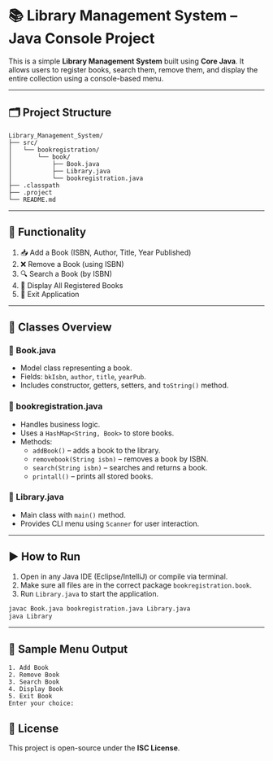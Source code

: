 # 📚 Library Management System – Java Console Project

This is a simple **Library Management System** built using **Core Java**. It allows users to register books, search them, remove them, and display the entire collection using a console-based menu.

---

## 🗂️ Project Structure

```
Library_Management_System/
├── src/
│   └── bookregistration/
│       └── book/
│           ├── Book.java
│           ├── Library.java
│           └── bookregistration.java
├── .classpath
├── .project
└── README.md
```

---

## 🧠 Functionality

1. 📥 Add a Book (ISBN, Author, Title, Year Published)
2. ❌ Remove a Book (using ISBN)
3. 🔍 Search a Book (by ISBN)
4. 📃 Display All Registered Books
5. 🚪 Exit Application

---

## 🧾 Classes Overview

### 🔹 Book.java

- Model class representing a book.
- Fields: `bkIsbn`, `author`, `title`, `yearPub`.
- Includes constructor, getters, setters, and `toString()` method.

### 🔹 bookregistration.java

- Handles business logic.
- Uses a `HashMap<String, Book>` to store books.
- Methods:
  - `addBook()` – adds a book to the library.
  - `removebook(String isbn)` – removes a book by ISBN.
  - `search(String isbn)` – searches and returns a book.
  - `printall()` – prints all stored books.

### 🔹 Library.java

- Main class with `main()` method.
- Provides CLI menu using `Scanner` for user interaction.

---

## ▶️ How to Run

1. Open in any Java IDE (Eclipse/IntelliJ) or compile via terminal.
2. Make sure all files are in the correct package `bookregistration.book`.
3. Run `Library.java` to start the application.

```bash
javac Book.java bookregistration.java Library.java
java Library
```

---

## 📌 Sample Menu Output

```
1. Add Book
2. Remove Book
3. Search Book
4. Display Book
5. Exit Book
Enter your choice:
```


## 📄 License

This project is open-source under the **ISC License**.
